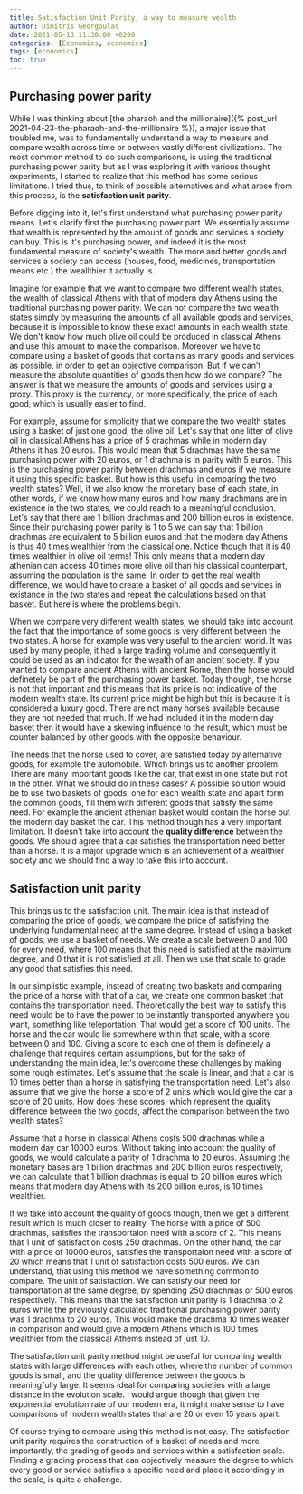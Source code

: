 ```yaml
---
title: Satisfaction Unit Parity, a way to measure wealth
author: Dimitris Georgoulas
date: 2021-05-13 11:30:00 +0200
categories: [Economics, economics]
tags: [economics]
toc: true 
---
```


## Purchasing power parity 
While I was thinking about [the pharaoh and the millionaire]({% post_url 2021-04-23-the-pharaoh-and-the-millionaire %}), 
a major issue that troubled me, was to fundamentally understand a way to measure and compare wealth across time or 
between vastly different civilizations. The most common method to do such comparisons, is using the traditional 
purchasing power parity but as I was exploring it with various thought experiments, I started to realize that this 
method has some serious limitations. I tried thus, to think of possible alternatives and what arose from this process, 
is the **satisfaction unit parity**. 

Before digging into it, let's first understand what purchasing power parity means. Let's clarify first the purchasing 
power part. We essentially assume that wealth is represented by the amount of goods and services a society can buy. 
This is it's purchasing power, and indeed it is the most fundamental measure of society's wealth. The more and better 
goods and services a society can access (houses, food, medicines, transportation means etc.) the weallthier it actually is.

Imagine for example that we want to compare two different wealth states, the wealth of classical Athens with that of 
modern day Athens using the traditional purchasing power parity. We can not compare the two wealth states simply by 
measuring the amounts of all available goods and services, because it is impossible to know these exact amounts in 
each wealth state. We don't know how much olive oil could be produced in classical Athens and use this amount to make 
the comparison. Moreover we have to compare using a basket of goods that contains as many goods and services as 
possible, in order to get an objective comparison. But if we can't measure the absolute quantities of goods then how 
do we compare? The answer is that we measure the amounts of goods and services using a proxy. 
This proxy is the currency, or more specifically, the price of each good, which is usually easier to find.

For example, assume for simplicity that we compare the two wealth states using a basket of just one good, the olive oil.
Let's say that one litter of olive oil in classical Athens has a price of 5 drachmas while in modern day Athens 
it has 20 euros. This would mean that 5 drachmas have the same purchasing power with 20 euros, or 1 drachma is in 
parity with 5 euros. This is the purchasing power parity between drachmas and euros if we measure it using this 
specific basket. But how is this useful in comparing the two wealth states? Well, if we also know the monetary base 
of each state, in other words, if we know how many euros and how many drachmans are in existence in the two states, 
we could reach to a meaningful conclusion. Let's say that there are 1 billion drachmas and 200 billion euros in existence. 
Since their purchasing power parity is 1 to 5 we can say that 1 billion drachmas are equivalent to 5 billion euros and 
that the modern day Athens is thus 40 times wealthier from the classical one. Notice though that it is 40 times wealthier 
in olive oil terms! This only means that a modern day athenian can access 40 times more olive oil than his classical 
counterpart, assuming the population is the same. In order to get the real wealth difference, we would have to create 
a basket of all goods and services in existance in the two states and repeat the calculations based on that basket. 
But here is where the problems begin. 

When we compare very different wealth states, we should take into account the fact that the importance of some goods 
is very different between the two states. A horse for example was very useful to the ancient world. It was used by many
people, it had a large trading volume and consequently it could be used as an indicator for the wealth of an ancient 
society. If you wanted to compare ancient Athens with ancient Rome, then the horse would definetely be part of the 
purchasing power basket. Today though, the horse is not that important and this means that its price is not indicative 
of the modern wealth state. Its current price might be high but this is because it is considered a luxury good. 
There are not many horses available because they are not needed that much. If we had included it in the modern 
day basket then it would have a skewing influence to the result, which must be counter balanced by other goods 
with the opposite behaviour. 

The needs that the horse used to cover, are satisfied today by alternative goods, for example the automobile. 
Which brings us to another problem. There are many important goods like the car, that exist in one state but not 
in the other. What we should do in these cases? A possible solution would be to use two baskets of goods, one for 
each wealth state and apart form the common goods, fill them with different goods that satisfy the same need. For 
example the ancient athenian basket would contain the horse but the modern day basket the car. This method though 
has a very important limitation. It doesn't take into account the **quality difference** between the goods. 
We should agree that a car satisfies the transportation need better than a horse. It is a major upgrade which 
is an achievement of a wealthier society and we should find a way to take this into account.


## Satisfaction unit parity
This brings us to the satisfaction unit. The main idea is that instead of comparing the price of goods, we compare the 
price of satisfying the underlying fundamental need at the same degree. Instead of using a basket of goods, we use a 
basket of needs. We create a scale between 0 and 100 for every need, where 100 means that this need is satisfied 
at the maximum degree, and 0 that it is not satisfied at all. Then we use that scale to grade any good that satisfies this need. 

In our simplistic example, instead of creating two baskets and comparing the price of a horse with that of a car, we 
create one common basket that contains the transportation need. Theoretically the best way to satisfy this need would 
be to have the power to be instantly transported anywhere you want, something like teleportation. That would get a 
score of 100 units. The horse and the car would lie somewhere within that scale, with a score between 0 and 100. 
Giving a score to each one of them is definetely a challenge that requires certain assumptions, but for the sake of 
understanding the main idea, let's overcome these challenges by making some rough estimates. Let's assume that the 
scale is linear, and that a car is 10 times better than a horse in satisfying the transportation need. 
Let's also assume that we give the horse a score of 2 units which would give the car a score of 20 units. 
How does these scores, which represent the quality difference between the two goods, affect the comparison between the two wealth states? 

Assume that a horse in classical Athens costs 500 drachmas while a modern day car 10000 euros. Without taking into 
account the quality of goods, we would calculate a parity of 1 drachma to 20 euros. Assuming the monetary bases are 
1 billion drachmas and 200 billion euros respectively, we can calculate that 1 billion drachmas is equal to 20 billion 
euros which means that modern day Athens with its 200 billion euros, is 10 times wealthier. 

If we take into account the quality of goods though, then we get a different result which is much closer to reality. 
The horse with a price of 500 drachmas, satisfies the transportaion need with a score of 2. This means that 1 unit of 
satisfaction costs 250 drachmas. On the other hand, the car with a price of 10000 euros, satisfies the transportaion 
need with a score of 20 which means that 1 unit of satisfaction costs 500 euros. We can understand, that using this 
method we have something common to compare. The unit of satisfaction. We can satisfy our need for transportation at 
the same degree, by spending 250 drachmas or 500 euros respectively. This means that the satisfaction unit parity 
is 1 drachma to 2 euros while the previously calculated traditional purchasing power parity was 1 drachma to 20 euros. 
This would make the drachma 10 times weaker in comparison and would give a modern Athens which is 100 times wealthier 
from the classical Athems instead of just 10. 

The satisfaction unit parity method might be useful for comparing wealth states with large differences with each other, 
where the number of common goods is small, and the quality difference between the goods is meaningfully large. 
It seems ideal for comparing societies with a large distance in the evolution scale. I would argue though that 
given the exponential evolution rate of our modern era, it might make sense to have comparisons of modern wealth 
states that are 20 or even 15 years apart.

Of course trying to compare using this method is not easy. The satisfaction unit parity requires the construction 
of a basket of needs and more importantly, the grading of goods and services within a satisfaction scale. Finding a 
grading process that can objectively measure the degree to which every good or service satisfies a specific need and 
place it accordingly in the scale, is quite a challenge.

